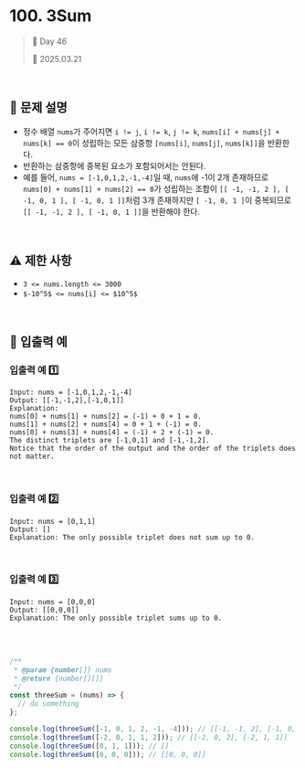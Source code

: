 # 100. 3Sum

> 🌻 Day 46
>
> 📅 2025.03.21

<br>

## 📍 문제 설명

- 정수 배열 `nums`가 주어지면 `i != j`, `i != k`, `j != k`, `nums[i] + nums[j] + nums[k] == 0`이 성립하는
  모든 삼중항 `[nums[i]`, `nums[j]`, `nums[k]]`을 반환한다.
- 반환하는 삼중항에 중복된 요소가 포함되어서는 안된다.
- 예를 들어, `nums = [-1,0,1,2,-1,-4]`일 때,
  `nums`에 -1이 2개 존재하므로 `nums[0] + nums[1] + nums[2] == 0`가 성립하는 조합이
  `[[ -1, -1, 2 ], [ -1, 0, 1 ], [ -1, 0, 1 ]]`처럼 3개 존재하지만
  `[ -1, 0, 1 ]`이 중복되므로 `[[ -1, -1, 2 ], [ -1, 0, 1 ]]`을 반환해야 한다.

<br>

## ⚠️ 제한 사항

- `3 <= nums.length <= 3000`
- `$-10^5$ <= nums[i] <= $10^5$`

<br>

## 👀 입출력 예

### 입출력 예 1️⃣

```
Input: nums = [-1,0,1,2,-1,-4]
Output: [[-1,-1,2],[-1,0,1]]
Explanation:
nums[0] + nums[1] + nums[2] = (-1) + 0 + 1 = 0.
nums[1] + nums[2] + nums[4] = 0 + 1 + (-1) = 0.
nums[0] + nums[3] + nums[4] = (-1) + 2 + (-1) = 0.
The distinct triplets are [-1,0,1] and [-1,-1,2].
Notice that the order of the output and the order of the triplets does not matter.
```

<br>

### 입출력 예 2️⃣

```
Input: nums = [0,1,1]
Output: []
Explanation: The only possible triplet does not sum up to 0.
```

<br>

### 입출력 예 3️⃣

```
Input: nums = [0,0,0]
Output: [[0,0,0]]
Explanation: The only possible triplet sums up to 0.
```

<br>
<br>

```javascript
/**
 * @param {number[]} nums
 * @return {number[][]}
 */
const threeSum = (nums) => {
  // do something
};

console.log(threeSum([-1, 0, 1, 2, -1, -4])); // [[-1, -1, 2], [-1, 0, 1]]
console.log(threeSum([-2, 0, 1, 1, 2])); // [[-2, 0, 2], [-2, 1, 1]]
console.log(threeSum([0, 1, 1])); // []
console.log(threeSum([0, 0, 0])); // [[0, 0, 0]]
```
